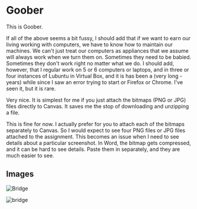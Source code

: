 # Goober

This is Goober.

If all of the above seems a bit fussy, I should add that if we want to earn our living working with computers, we have to know how to maintain our machines. We can't just treat our computers as appliances that we assume will always work when we turn them on. Sometimes they need to be babied. Sometimes they don't work right no matter what we do. I should add, however, that I regular work on 5 or 6 computers or laptops, and in three or four instances of Lubuntu in Virtual Box, and it is has been a (very long - years) while since I saw an error trying to start or Firefox or Chrome. I've seen it, but it is rare.

Very nice. It is simplest for me if you just attach the bitmaps (PNG or JPG) files directly to Canvas. It saves me the stop of downloading and unzipping a file.

This is fine for now. I actually prefer for you to attach each of the bitmaps separately to Canvas. So I would expect to see four PNG files or JPG files attached to the assignment. This becomes an issue when I need to see details about a particular screenshot. In Word, the bitmap gets compressed, and it can be hard to see details. Paste them in separately, and they are much easier to see.

## Images

![Bridge][bridge]

<img class="twenty-five-percent" src="https://upload.wikimedia.org/wikipedia/commons/thumb/1/1c/Manhattan_Bridge_Construction_1909.jpg/800px-Manhattan_Bridge_Construction_1909.jpg" alt="bridge">

[bridge]: https://upload.wikimedia.org/wikipedia/commons/thumb/1/1c/Manhattan_Bridge_Construction_1909.jpg/800px-Manhattan_Bridge_Construction_1909.jpg
